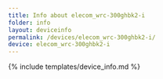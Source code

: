```yaml
---
title: Info about elecom_wrc-300ghbk2-i
folder: info
layout: deviceinfo
permalink: /devices/elecom_wrc-300ghbk2-i/
device: elecom_wrc-300ghbk2-i
---
```

{% include templates/device_info.md %}
